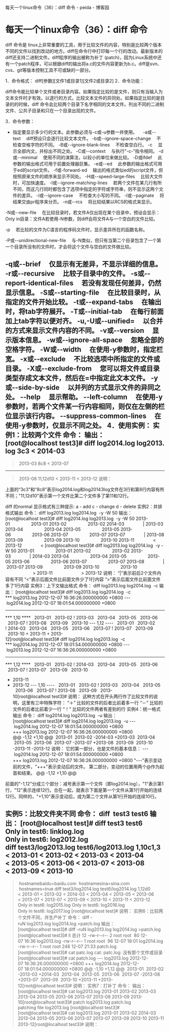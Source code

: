 每天一个linux命令（36）：diff 命令 - peida - 博客园

#  每天一个linux命令（36）：diff 命令

diff 命令是 linux上非常重要的工具，用于比较文件的内容，特别是比较两个版本不同的文件以找到改动的地方。diff在命令行中打印每一个行的改动。最新版本的diff还支持二进制文件。diff程序的输出被称为补丁 (patch)，因为Linux系统中还有一个patch程序，可以根据diff的输出将a.c的文件内容更新为b.c。diff是svn、cvs、git等版本控制工具不可或缺的一部分。

1．命令格式：
diff[参数][文件1或目录1][文件2或目录2]
2．命令功能：

diff命令能比较单个文件或者目录内容。如果指定比较的是文件，则只有当输入为文本文件时才有效。以逐行的方式，比较文本文件的异同处。如果指定比较的是目录的的时候，diff 命令会比较两个目录下名字相同的文本文件。列出不同的二进制文件、公共子目录和只在一个目录出现的文件。

3．命令参数：
- 指定要显示多少行的文本。此参数必须与-c或-u参数一并使用。
　-a或--text 　diff预设只会逐行比较文本文件。
-b或--ignore-space-change 　不检查空格字符的不同。
-B或--ignore-blank-lines 　不检查空白行。
-c 　显示全部内文，并标出不同之处。
-C或--context 　与执行"-c-"指令相同。
-d或--minimal 　使用不同的演算法，以较小的单位来做比较。
-D或ifdef 　此参数的输出格式可用于前置处理器巨集。
-e或--ed 　此参数的输出格式可用于ed的script文件。
-f或-forward-ed 　输出的格式类似ed的script文件，但按照原来文件的顺序来显示不同处。
-H或--speed-large-files 　比较大文件时，可加快速度。
-l或--ignore-matching-lines 　若两个文件在某几行有所不同，而这几行同时都包含了选项中指定的字符或字符串，则不显示这两个文件的差异。
-i或--ignore-case 　不检查大小写的不同。
-l或--paginate 　将结果交由pr程序来分页。
-n或--rcs 　将比较结果以RCS的格式来显示。

-N或--new-file 　在比较目录时，若文件A仅出现在某个目录中，预设会显示：Only in目录：文件A若使用-N参数，则diff会将文件A与一个空白的文件比较。

-p 　若比较的文件为C语言的程序码文件时，显示差异所在的函数名称。

-P或--unidirectional-new-file 　与-N类似，但只有当第二个目录包含了一个第一个目录所没有的文件时，才会将这个文件与空白的文件做比较。

-q或--brief 　仅显示有无差异，不显示详细的信息。
-r或--recursive 　比较子目录中的文件。
-s或--report-identical-files 　若没有发现任何差异，仍然显示信息。
-S或--starting-file 　在比较目录时，从指定的文件开始比较。
-t或--expand-tabs 　在输出时，将tab字符展开。
-T或--initial-tab 　在每行前面加上tab字符以便对齐。
-u,-U或--unified= 　以合并的方式来显示文件内容的不同。
-v或--version 　显示版本信息。
-w或--ignore-all-space 　忽略全部的空格字符。
-W或--width 　在使用-y参数时，指定栏宽。
-x或--exclude 　不比较选项中所指定的文件或目录。
-X或--exclude-from 　您可以将文件或目录类型存成文本文件，然后在=中指定此文本文件。
-y或--side-by-side 　以并列的方式显示文件的异同之处。
--help 　显示帮助。
--left-column 　在使用-y参数时，若两个文件某一行内容相同，则仅在左侧的栏位显示该行内容。
--suppress-common-lines 　在使用-y参数时，仅显示不同之处。
4．使用实例：
实例1：比较两个文件
命令：
输出：
[root@localhost test3]# diff log2014.log log2013.log
3c3
< 2014-03
---
> 2013-03
8c8
< 2013-07
---
> 2013-08
11,12d10
< 2013-11
< 2013-12
说明：

上面的“3c3”和“8c8”表示log2014.log和log20143log文件在3行和第8行内容有所不同；"11,12d10"表示第一个文件比第二个文件多了第11和12行。

diff 的normal 显示格式有三种提示:
a - add
c - change
d - delete
实例2：并排格式输出
命令：
diff log2013.log log2014.log  -y -W 50
输出：
[root@localhost test3]# diff log2014.log log2013.log  -y -W 50
2013-01                 2013-01
2013-02                 2013-02
2014-03               | 2013-03
2013-04                 2013-04
2013-05                 2013-05
2013-06                 2013-06
2013-07                 2013-07
2013-07               | 2013-08
2013-09                 2013-09
2013-10                 2013-10
2013-11               <
2013-12               <
[root@localhost test3]# diff log2013.log log2014.log  -y -W 50
2013-01                 2013-01
2013-02                 2013-02
2013-03               | 2014-03
2013-04                 2013-04
2013-05                 2013-05
2013-06                 2013-06
2013-07                 2013-07
2013-08               | 2013-07
2013-09                 2013-09
2013-10                 2013-10
                      > 2013-11
                      > 2013-12
说明：
“|”表示前后2个文件内容有不同
“<”表示后面文件比前面文件少了1行内容
“>”表示后面文件比前面文件多了1行内容
实例3：上下文输出格式
命令：
diff log2013.log log2014.log  -c
输出：
[root@localhost test3]# diff log2013.log log2014.log  -c
*** log2013.log 2012-12-07 16:36:26.000000000 +0800
--- log2014.log 2012-12-07 18:01:54.000000000 +0800
***************
*** 1,10 ****
  2013-01
  2013-02
! 2013-03
  2013-04
  2013-05
  2013-06
  2013-07
! 2013-08
  2013-09
  2013-10
--- 1,12 ----
  2013-01
  2013-02
! 2014-03
  2013-04
  2013-05
  2013-06
  2013-07
! 2013-07
  2013-09
  2013-10
+ 2013-11
+ 2013-12[root@localhost test3]# diff log2014.log log2013.log  -c
*** log2014.log 2012-12-07 18:01:54.000000000 +0800
--- log2013.log 2012-12-07 16:36:26.000000000 +0800
***************
*** 1,12 ****
  2013-01
  2013-02
! 2014-03
  2013-04
  2013-05
  2013-06
  2013-07
! 2013-07
  2013-09
  2013-10
- 2013-11
- 2013-12
--- 1,10 ----
  2013-01
  2013-02
! 2013-03
  2013-04
  2013-05
  2013-06
  2013-07
! 2013-08
  2013-09
  2013-10[root@localhost test3]#
说明：
这种方式在开头两行作了比较文件的说明，这里有三中特殊字符：
“＋” 比较的文件的后者比前着多一行
“－” 比较的文件的后者比前着少一行
“！” 比较的文件两者有差别的行
实例4：统一格式输出
命令：
diff log2014.log log2013.log  -u
输出：
[root@localhost test3]# diff log2014.log log2013.log  -u
--- log2014.log 2012-12-07 18:01:54.000000000 +0800
+++ log2013.log 2012-12-07 16:36:26.000000000 +0800
@@ -1,12 +1,10 @@
 2013-01
 2013-02
-2014-03
+2013-03
 2013-04
 2013-05
 2013-06
 2013-07
-2013-07
+2013-08
 2013-09
 2013-10
-2013-11
-2013-12
说明：
它的第一部分，也是文件的基本信息：
--- log2014.log 2012-12-07 18:01:54.000000000 +0800
+++ log2013.log 2012-12-07 16:36:26.000000000 +0800
"---"表示变动前的文件，"+++"表示变动后的文件。
第二部分，变动的位置用两个@作为起首和结束。
@@ -1,12 +1,10 @@

前面的"-1,12"分成三个部分：减号表示第一个文件（即log2014.log），"1"表示第1行，"12"表示连续12行。合在一起，就表示下面是第一个文件从第1行开始的连续12行。同样的，"+1,10"表示变动后，成为第二个文件从第1行开始的连续10行。

实例5：比较文件夹不同
命令：
diff  test3 test6
输出：
[root@localhost test]# diff test3 test6
Only in test6: linklog.log
Only in test6: log2012.log
diff test3/log2013.log test6/log2013.log
1,10c1,3
< 2013-01
< 2013-02
< 2013-03
< 2013-04
< 2013-05
< 2013-06
< 2013-07
< 2013-08
< 2013-09
< 2013-10
---
> hostnamebaidu=baidu.com
> hostnamesina=sina.com
> hostnames=true
diff test3/log2014.log test6/log2014.log
1,12d0
< 2013-01
< 2013-02
< 2014-03
< 2013-04
< 2013-05
< 2013-06
< 2013-07
< 2013-07
< 2013-09
< 2013-10
< 2013-11
< 2013-12
Only in test6: log2015.log
Only in test6: log2016.log
Only in test6: log2017.log
[root@localhost test]#
说明：
实例6：比较两个文件不同，并生产补丁
命令：
diff -ruN log2013.log log2014.log >patch.log
输出：
[root@localhost test3]# diff -ruN log2013.log log2014.log >patch.log
[root@localhost test3]# ll
总计 12
-rw-r--r-- 2 root root  80 12-07 16:36 log2013.log
-rw-r--r-- 1 root root  96 12-07 18:01 log2014.log
-rw-r--r-- 1 root root 248 12-07 21:33 patch.log
[root@localhost test3]# cat patc.log
cat: patc.log: 没有那个文件或目录
[root@localhost test3]# cat patch.log
--- log2013.log 2012-12-07 16:36:26.000000000 +0800
+++ log2014.log 2012-12-07 18:01:54.000000000 +0800
@@ -1,10 +1,12 @@
 2013-01
 2013-02
-2013-03
+2014-03
 2013-04
 2013-05
 2013-06
 2013-07
-2013-08
+2013-07
 2013-09
 2013-10
+2013-11
+2013-12[root@localhost test3]#
说明：
实例7：打补丁
命令：
输出：
[root@localhost test3]# cat log2013.log
2013-01
2013-02
2013-03
2013-04
2013-05
2013-06
2013-07
2013-08
2013-09
2013-10[root@localhost test3]# patch log2013.log patch.log
patching file log2013.log
[root@localhost test3]#
[root@localhost test3]# cat log2013.log
2013-01
2013-02
2014-03
2013-04
2013-05
2013-06
2013-07
2013-07
2013-09
2013-10
2013-11
2013-12[root@localhost test3]#
说明：